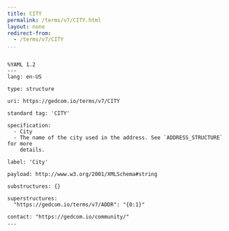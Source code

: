 ```yaml
---
title: CITY
permalink: /terms/v7/CITY.html
layout: none
redirect-from:
  - /terms/v7/CITY
...
```


```

%YAML 1.2
---
lang: en-US

type: structure

uri: https://gedcom.io/terms/v7/CITY

standard tag: 'CITY'

specification:
  - City
  - The name of the city used in the address. See `ADDRESS_STRUCTURE` for more
    details.

label: 'City'

payload: http://www.w3.org/2001/XMLSchema#string

substructures: {}

superstructures:
  "https://gedcom.io/terms/v7/ADDR": "{0:1}"

contact: "https://gedcom.io/community/"
...

```
